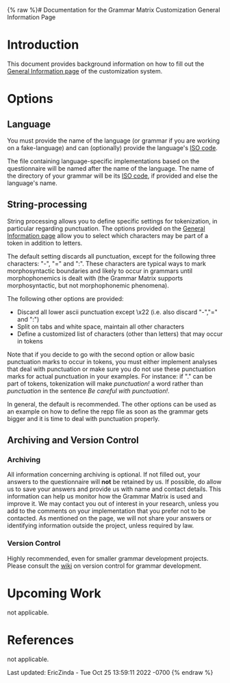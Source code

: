 {% raw %}# Documentation for the Grammar Matrix Customization General Information Page

# Introduction

This document provides background information on how to fill out the
[General Information
page](http://matrix.ling.washington.edu/customize/matrix.cgi?subpage=general)
of the customization system.

# Options

## Language

You must provide the name of the language (or grammar if you are working
on a fake-language) and can (optionally) provide the language's [ISO
code](http://www.sil.org/iso639-3/codes.asp).

The file containing language-specific implementations based on the
questionnaire will be named after the name of the language. The name of
the directory of your grammar will be its [ISO
code](http://www.sil.org/iso639-3/codes.asp), if provided and else the
language's name.

## String-processing

String processing allows you to define specific settings for
tokenization, in particular regarding punctuation. The options provided
on the [General Information
page](http://www.delph-in.net/matrix/customize/matrix.cgi?subpage=general)
allow you to select which characters may be part of a token in addition
to letters.

The default setting discards all punctuation, except for the following
three characters: "-", "=" and ":". These characters are typical ways to
mark morphosyntactic boundaries and likely to occur in grammars until
morphophonemics is dealt with (the Grammar Matrix supports
morphosyntactic, but not morphophonemic phenomena).

The following other options are provided:

- Discard all lower ascii punctuation except \\x22 (i.e. also discard
"-","=" and ":")
- Split on tabs and white space, maintain all other characters
- Define a customized list of characters (other than letters) that may
occur in tokens

Note that if you decide to go with the second option or allow basic
punctuation marks to occur in tokens, you must either implement analyses
that deal with punctuation or make sure you do not use these punctuation
marks for actual punctuation in your examples. For instance: if "." can
be part of tokens, tokenization will make *punctuation!* a word rather
than *punctuation* in the sentence *Be careful with punctuation!*.

In general, the default is recommended. The other options can be used as
an example on how to define the repp file as soon as the grammar gets
bigger and it is time to deal with punctuation properly.

## Archiving and Version Control

### Archiving

All information concerning archiving is optional. If not filled out,
your answers to the questionnaire will **not** be retained by us. If
possible, do allow us to save your answers and provide us with name and
contact details. This information can help us monitor how the Grammar
Matrix is used and improve it. We may contact you out of interest in
your research, unless you add to the comments on your implementation
that you prefer not to be contacted. As mentioned on the page, we will
not share your answers or identifying information outside the project,
unless required by law.

### Version Control

Highly recommended, even for smaller grammar development projects.
Please consult the [wiki](https://blog.inductorsoftware.com/docsproto/tools/VersionControlForGrammarDevelopment) on
version control for grammar development.

# Upcoming Work

not applicable.

# References

not applicable.

Last updated: EricZinda - Tue Oct 25 13:59:11 2022 -0700
{% endraw %}